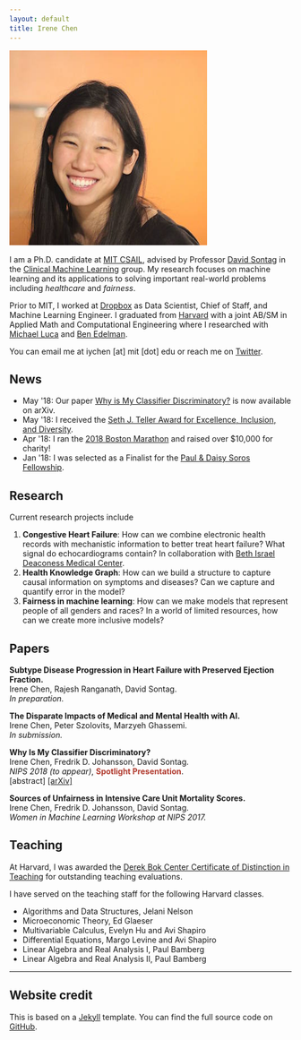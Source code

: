 ```yaml
---
layout: default
title: Irene Chen
---
```

<!-- ## About Me -->

<style>
.special {
  color: #28B463;
}
</style>

<img class="profile-picture" src="irene.jpg">

I am a Ph.D. candidate at [MIT CSAIL](https://www.csail.mit.edu/), advised by Professor [David Sontag](http://people.csail.mit.edu/dsontag/) in the [Clinical Machine Learning](http://clinicalml.org/) group. My research focuses on machine learning and its applications to solving important real-world problems including *healthcare* and *fairness*.

Prior to MIT, I worked at [Dropbox](www.dropbox.com) as Data Scientist, Chief of Staff, and Machine Learning Engineer. I graduated from [Harvard](https://www.seas.harvard.edu/) with a joint AB/SM in Applied Math and Computational Engineering where I researched with [Michael Luca](http://www.hbs.edu/faculty/Pages/profile.aspx?facId=602417) and [Ben Edelman](http://www.hbs.edu/faculty/Pages/profile.aspx?facId=417579).

You can email me at iychen [at] mit [dot] edu or reach me on [Twitter](http://www.twitter.com/irenetrampoline).

## News
 <!-- * I am organizing the NIPS 2018 Healthcare in Machine Learning workshop -->
 * May '18: Our paper [Why is My Classifier Discriminatory?](https://arxiv.org/abs/1805.12002) is now available on arXiv.
 * May '18: I received the [Seth J. Teller Award for Excellence, Inclusion, and Diversity](http://www.eecs.mit.edu/news-events/announcements/eecs-celebrates-2018-recognizing-departments-outstanding-contributors).
 * Apr '18: I ran the [2018 Boston Marathon](https://twitter.com/irenetrampoline/status/986059482022273024) and raised over $10,000 for charity!
 * Jan '18: I was selected as a Finalist for the [Paul & Daisy Soros Fellowship](https://www.pdsoros.org/).

## Research
Current research projects include
1. **Congestive Heart Failure**: How can we combine electronic health records with mechanistic information to better treat heart failure? What signal do echocardiograms contain? In collaboration with [Beth Israel Deaconess Medical Center](http://www.bidmc.org/).
2. **Health Knowledge Graph**: How can we build a structure to capture causal information on symptoms and diseases? Can we capture and quantify error in the model?
3. **Fairness in machine learning**: How can we make models that represent people of all genders and races? In a world of limited resources, how can we create more inclusive models?

## Papers

<script>
function absCHF() {
    var x = document.getElementById("abs-fairness");
    if (x.style.display === "none") {
        x.style.display = "block";
    } else {
        x.style.display = "none";
    }
}
</script>

**Subtype Disease Progression in Heart Failure with Preserved Ejection Fraction.** 
<br>
Irene Chen, Rajesh Ranganath, David Sontag. 
<br>
*In preparation.*

**The Disparate Impacts of Medical and Mental Health with AI.** 
<br>
Irene Chen, Peter Szolovits, Marzyeh Ghassemi. 
<br>
*In submission.* 

**Why Is My Classifier Discriminatory?** 
<br>
Irene Chen, Fredrik D. Johansson, David Sontag. 
<br>
*NIPS 2018 (to appear)*, <b><font color="#B03A2E">Spotlight Presentation</font></b>.
<br>
<a id="abs-fairness-button" onclick="absCHF()">[abstract]</a> [[arXiv]](https://arxiv.org/abs/1805.12002) 

<div id="abs-fairness" style="display:none;">
<blockquote>Recent attempts to achieve fairness in predictive models focus on the balance between fairness and accuracy. In sensitive applications such as healthcare or criminal justice, this trade-off is often undesirable as any increase in prediction error could have devastating consequences. In this work, we argue that the fairness of predictions should be evaluated in context of the data, and that unfairness induced by inadequate samples sizes or unmeasured predictive variables should be addressed through data collection, rather than by constraining the model. We decompose cost-based metrics of discrimination into bias, variance, and noise, and propose actions aimed at estimating and reducing each term. Finally, we perform case-studies on prediction of income, mortality, and review ratings, confirming the value of this analysis. We find that data collection is often a means to reduce discrimination without sacrificing accuracy.</blockquote>
</div>

**Sources of Unfairness in Intensive Care Unit Mortality Scores.** <br>Irene Chen, Fredrik D. Johansson, David Sontag. <br> *Women in Machine Learning Workshop at NIPS 2017.*

## Teaching

At Harvard, I was awarded the [Derek Bok Center Certificate of Distinction in Teaching](https://bokcenter.harvard.edu/awards) for outstanding teaching evaluations.

I have served on the teaching staff for the following Harvard classes.
 * Algorithms and Data Structures, Jelani Nelson
 * Microeconomic Theory, Ed Glaeser
 * Multivariable Calculus, Evelyn Hu and Avi Shapiro
 * Differential Equations, Margo Levine and Avi Shapiro
 * Linear Algebra and Real Analysis I, Paul Bamberg
 * Linear Algebra and Real Analysis II, Paul Bamberg

---

## Website credit

This is based on a [Jekyll](https://jekyllrb.com/) template. You can find the full source code on [GitHub](https://github.com/bk2dcradle/researcher).

<!-- <h1 class="owner-name">About</h1>

{{site.about}}

<div class="pagination">
  {% if site.owner.linkedin %}
    <a href="{{ site.owner.linkedin }}" class="social-media-icons"><i class="fa fa-2x fa-linkedin" aria-hidden="true"></i></a>
  {% endif %}
  {% if site.owner.email %}
    <a href="mailto:{{ site.owner.email }}" class="social-media-icons"><i class="fa fa-2x fa-envelope" aria-hidden="true"></i></a>
  {% endif %}
  {% if site.owner.twitter %}
    <a href="{{ site.owner.twitter }}" class="social-media-icons"><i class="fa fa-2x fa-twitter" aria-hidden="true"></i></a>
  {% endif %}
  {% if site.owner.github %}
    <a href="{{ site.owner.github }}" class="social-media-icons"><i class="fa fa-2x fa-github" aria-hidden="true"></i></a>
  {% endif %}
  {% if site.owner.stackexchange %}
    <a href="{{ site.owner.stackexchange }}" class="social-media-icons"><i class="fa fa-2x fa-stack-overflow" aria-hidden="true"></i></a>
  {% endif %}
</div>
 -->
